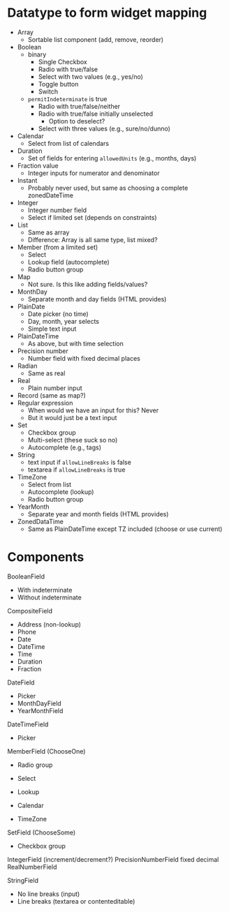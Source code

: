 # Datatype to form widget mapping

- Array
  - Sortable list component (add, remove, reorder)
- Boolean
  - binary
    - Single Checkbox
    - Radio with true/false
    - Select with two values (e.g., yes/no)
    - Toggle button
    - Switch
  - `permitIndeterminate` is true
    - Radio with true/false/neither
    - Radio with true/false initially unselected
      - Option to deselect?
    - Select with three values (e.g., sure/no/dunno)
- Calendar
  - Select from list of calendars
- Duration
  - Set of fields for entering `allowedUnits` (e.g., months, days)
- Fraction value
  - Integer inputs for numerator and denominator
- Instant
  - Probably never used, but same as choosing a complete zonedDateTime
- Integer
  - Integer number field
  - Select if limited set (depends on constraints)
- List
  - Same as array
  - Difference: Array is all same type, list mixed?
- Member (from a limited set)
  - Select
  - Lookup field (autocomplete)
  - Radio button group
- Map
  - Not sure. Is this like adding fields/values?
- MonthDay
  - Separate month and day fields (HTML provides)
- PlainDate
  - Date picker (no time)
  - Day, month, year selects
  - Simple text input
- PlainDateTime
  - As above, but with time selection
- Precision number
  - Number field with fixed decimal places
- Radian
  - Same as real
- Real
  - Plain number input
- Record (same as map?)
- Regular expression
  - When would we have an input for this? Never
  - But it would just be a text input
- Set
  - Checkbox group
  - Multi-select (these suck so no)
  - Autocomplete (e.g., tags)
- String
  - text input if `allowLineBreaks` is false
  - textarea if `allowLineBreaks` is true
- TimeZone
  - Select from list
  - Autocomplete (lookup)
  - Radio button group
- YearMonth
  - Separate year and month fields (HTML provides)
- ZonedDataTime
  - Same as PlainDateTime except TZ included (choose or use current)



# Components

BooleanField

- With indeterminate
- Without indeterminate

CompositeField

- Address (non-lookup)
- Phone
- Date
- DateTime
- Time
- Duration
- Fraction

DateField

- Picker
- MonthDayField
- YearMonthField

DateTimeField

- Picker

MemberField (ChooseOne)

- Radio group
- Select

- Lookup
- Calendar
- TimeZone

SetField (ChooseSome)

- Checkbox group

IntegerField (increment/decrement?)
PrecisionNumberField fixed decimal
RealNumberField

StringField

- No line breaks (input)
- Line breaks (textarea or contenteditable)
